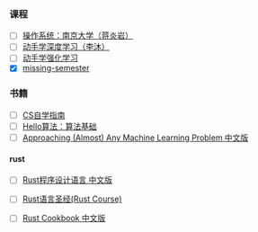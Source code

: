 ### 课程

- [ ] [操作系统：南京大学（蒋炎岩）](https://jyywiki.cn/OS/2023/index.html)
- [ ] [动手学深度学习（李沐）](http://courses.d2l.ai/zh-v2/)
- [ ] [动手学强化学习](https://hrl.boyuai.com/chapter/intro)
- [x] [missing-semester](https://missing-semester-cn.github.io/)

### 书籍

- [ ] [CS自学指南](https://csdiy.wiki/)
- [ ] [Hello算法：算法基础](https://www.hello-algo.com/)
- [ ] [Approaching (Almost) Any Machine Learning Problem 中文版](https://github.com/ytzfhqs/AAAMLP-CN)

#### rust

- [ ] [Rust程序设计语言 中文版](https://rustwiki.org/zh-CN/book/)
- [ ] [Rust语言圣经(Rust Course)](https://course.rs/about-book.html)

- [ ] [Rust Cookbook 中文版](https://rustwiki.org/zh-CN/rust-cookbook/intro.html)
